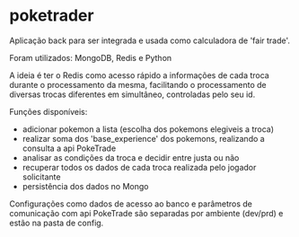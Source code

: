 # poketrader


Aplicação back para ser integrada e usada como calculadora de 'fair trade'.

Foram utilizados:
MongoDB, 
Redis e 
Python

A ideia é ter o Redis como acesso rápido a informações de cada troca durante o processamento da mesma, facilitando o processamento de diversas trocas diferentes em simultâneo, controladas pelo seu id.

Funções disponíveis:
- adicionar pokemon a lista (escolha dos pokemons elegiveis a troca)
- realizar soma dos 'base_experience' dos pokemons, realizando a consulta a api PokeTrade
- analisar as condições da troca e decidir entre justa ou não
- recuperar todos os dados de cada troca realizada pelo jogador solicitante
- persistência dos dados no Mongo

Configurações como dados de acesso ao banco e parâmetros de comunicação com api PokeTrade são separadas por ambiente (dev/prd) e estão na pasta de config.
